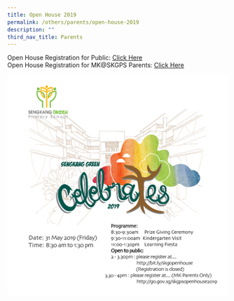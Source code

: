 ```yaml
---
title: Open House 2019
permalink: /others/parents/open-house-2019
description: ""
third_nav_title: Parents
---
```

<p>Open House Registration for Public:&nbsp;<a href="https://www.eventbrite.sg/e/sengkang-green-primary-school-open-house-2019-tickets-61410335968" target="_blank" rel="noopener">Click Here</a><br />Open House Registration for MK@SKGPS Parents:&nbsp;<a href="https://www.eventbrite.sg/e/sengkang-green-primary-school-open-house-2019-for-mk-parents-tickets-62546659743" target="_blank" rel="noopener">Click Here</a></p>
<img src="/images/open.png">